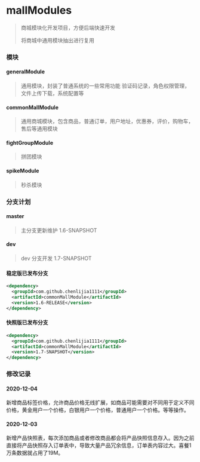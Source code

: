 # mallModules

>商城模块化开发项目，方便后端快速开发
>
>将商城中通用模块抽出进行复用

### 模块

#### generalModule

> 通用模块，封装了普通系统的一些常用功能
> 验证码记录，角色权限管理，文件上传下载，系统配置等

#### commonMallModule 

> 通用商城模块，包含商品，普通订单，用户地址，优惠券，评价，购物车，售后等通用模块

#### fightGroupModule

> 拼团模块

#### spikeModule

> 秒杀模块

### 分支计划

#### master

>  主分支更新维护 1.6-SNAPSHOT
>

#### dev

> dev 分支开发 1.7-SNAPSHOT

#### 稳定版已发布分支

```xml
<dependency>
  <groupId>com.github.chenlijia1111</groupId>
  <artifactId>commonMallModule</artifactId>
  <version>1.6-RELEASE</version>
</dependency>
```

#### 快照版已发布分支

```xml
<dependency>
  <groupId>com.github.chenlijia1111</groupId>
  <artifactId>commonMallModule</artifactId>
  <version>1.7-SNAPSHOT</version>
</dependency>
```

### 修改记录

#### 2020-12-04

新增商品标签价格，允许商品价格无线扩展，如商品可能需要对不同用于定义不同价格，黄金用户一个价格，白银用户一个价格，普通用户一个价格。等等操作。

#### 2020-12-03

新增产品快照表，每次添加商品或者修改商品都会将产品快照信息存入。因为之前直接将产品快照存入订单表中，导致大量产品冗余信息，订单表内容过大。喜餐1万条数据就占用了19M。

